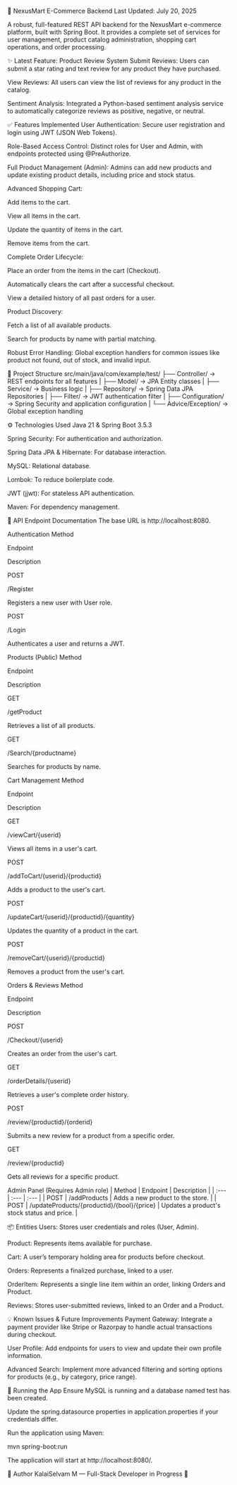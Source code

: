 🚀 NexusMart E-Commerce Backend
Last Updated: July 20, 2025

A robust, full-featured REST API backend for the NexusMart e-commerce platform, built with Spring Boot. It provides a complete set of services for user management, product catalog administration, shopping cart operations, and order processing.

✨ Latest Feature: Product Review System
Submit Reviews: Users can submit a star rating and text review for any product they have purchased.

View Reviews: All users can view the list of reviews for any product in the catalog.

Sentiment Analysis: Integrated a Python-based sentiment analysis service to automatically categorize reviews as positive, negative, or neutral.

✅ Features Implemented
User Authentication: Secure user registration and login using JWT (JSON Web Tokens).

Role-Based Access Control: Distinct roles for User and Admin, with endpoints protected using @PreAuthorize.

Full Product Management (Admin): Admins can add new products and update existing product details, including price and stock status.

Advanced Shopping Cart:

Add items to the cart.

View all items in the cart.

Update the quantity of items in the cart.

Remove items from the cart.

Complete Order Lifecycle:

Place an order from the items in the cart (Checkout).

Automatically clears the cart after a successful checkout.

View a detailed history of all past orders for a user.

Product Discovery:

Fetch a list of all available products.

Search for products by name with partial matching.

Robust Error Handling: Global exception handlers for common issues like product not found, out of stock, and invalid input.

📁 Project Structure
src/main/java/com/example/test/
├── Controller/ → REST endpoints for all features | ├── Model/ → JPA Entity classes | ├── Service/ → Business logic | ├── Repository/ → Spring Data JPA Repositories | ├── Filter/ → JWT authentication filter | ├── Configuration/ → Spring Security and application configuration | └── Advice/Exception/ → Global exception handling

⚙️ Technologies Used
Java 21 & Spring Boot 3.5.3

Spring Security: For authentication and authorization.

Spring Data JPA & Hibernate: For database interaction.

MySQL: Relational database.

Lombok: To reduce boilerplate code.

JWT (jjwt): For stateless API authentication.

Maven: For dependency management.

📌 API Endpoint Documentation
The base URL is http://localhost:8080.

Authentication
Method

Endpoint

Description

POST

/Register

Registers a new user with User role.

POST

/Login

Authenticates a user and returns a JWT.

Products (Public)
Method

Endpoint

Description

GET

/getProduct

Retrieves a list of all products.

GET

/Search/{productname}

Searches for products by name.

Cart Management
Method

Endpoint

Description

GET

/viewCart/{userid}

Views all items in a user's cart.

POST

/addToCart/{userid}/{productid}

Adds a product to the user's cart.

POST

/updateCart/{userid}/{productid}/{quantity}

Updates the quantity of a product in the cart.

POST

/removeCart/{userid}/{productid}

Removes a product from the user's cart.

Orders & Reviews
Method

Endpoint

Description

POST

/Checkout/{userid}

Creates an order from the user's cart.

GET

/orderDetails/{userid}

Retrieves a user's complete order history.

POST

/review/{productid}/{orderid}

Submits a new review for a product from a specific order.

GET

/review/{productid}

Gets all reviews for a specific product.

Admin Panel
(Requires Admin role)
| Method | Endpoint                                   | Description                               |
| :---   | :---                                       | :---                                      |
| POST | /addProducts                             | Adds a new product to the store.          |
| POST | /updateProducts/{productid}/{bool}/{price} | Updates a product's stock status and price. |

📦 Entities
Users: Stores user credentials and roles (User, Admin).

Product: Represents items available for purchase.

Cart: A user’s temporary holding area for products before checkout.

Orders: Represents a finalized purchase, linked to a user.

OrderItem: Represents a single line item within an order, linking Orders and Product.

Reviews: Stores user-submitted reviews, linked to an Order and a Product.

💡 Known Issues & Future Improvements
Payment Gateway: Integrate a payment provider like Stripe or Razorpay to handle actual transactions during checkout.

User Profile: Add endpoints for users to view and update their own profile information.

Advanced Search: Implement more advanced filtering and sorting options for products (e.g., by category, price range).

🏁 Running the App
Ensure MySQL is running and a database named test has been created.

Update the spring.datasource properties in application.properties if your credentials differ.

Run the application using Maven:

mvn spring-boot:run

The application will start at http://localhost:8080/.

🧠 Author
KalaiSelvam M — Full-Stack Developer in Progress 🚀
